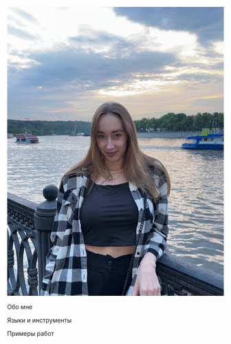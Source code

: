 ![Заголовок](https://github.com/belchaevaa/belchaevaa/blob/main/assets/photo_2025-09-03_16-50-22.jpg)

Обо мне

Языки и инструменты

Примеры работ